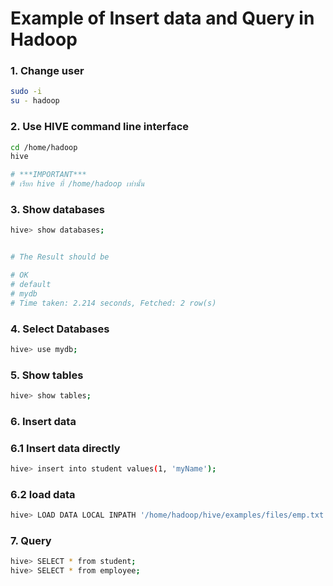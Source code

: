 
# Example of Insert data and Query in Hadoop


### 1. Change user
```bash
sudo -i
su - hadoop
```

### 2. Use HIVE command line interface
```bash
cd /home/hadoop
hive

# ***IMPORTANT***
# เรียก hive ที่ /home/hadoop เท่านั้น
```

### 3. Show databases
```bash
hive> show databases;


# The Result should be

# OK
# default
# mydb
# Time taken: 2.214 seconds, Fetched: 2 row(s)
```

### 4. Select Databases
```bash
hive> use mydb;
```

### 5. Show tables
```bash
hive> show tables;
```

### 6. Insert data
### 6.1 Insert data directly
```bash
hive> insert into student values(1, 'myName');
```

### 6.2 load data
```bash
hive> LOAD DATA LOCAL INPATH '/home/hadoop/hive/examples/files/emp.txt' INTO TABLE employee;
```

### 7. Query
```bash
hive> SELECT * from student;
hive> SELECT * from employee;
```




